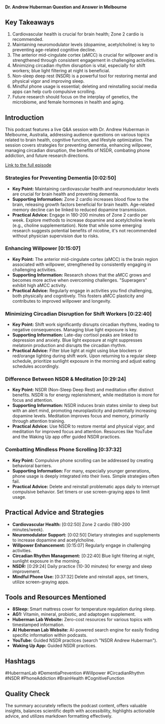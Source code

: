 #### Dr. Andrew Huberman Question and Answer in Melbourne

## Key Takeaways
1.  Cardiovascular health is crucial for brain health; Zone 2 cardio is recommended.
2.  Maintaining neuromodulator levels (dopamine, acetylcholine) is key to preventing age-related cognitive decline.
3.  The anterior mid-cingulate cortex (aMCC) is crucial for willpower and is strengthened through consistent engagement in challenging activities.
4.  Minimizing circadian rhythm disruption is vital, especially for shift workers; blue light filtering at night is beneficial.
5.  Non-sleep deep rest (NSDR) is a powerful tool for restoring mental and physical vigor and improving sleep.
6.  Mindful phone usage is essential; deleting and reinstalling social media apps can help curb compulsive scrolling.
7.  Future research should focus on the interplay of genetics, the microbiome, and female hormones in health and aging.


## Introduction
This podcast features a live Q&A session with Dr. Andrew Huberman in Melbourne, Australia, addressing audience questions on various topics related to brain health, cognitive function, and lifestyle optimization.  The session covers strategies for preventing dementia, enhancing willpower, managing circadian disruption, the benefits of NSDR, combating phone addiction, and future research directions.

[Link to the full episode](https://www.youtube.com/watch?v=ttNxNbqNQK4)

### Strategies for Preventing Dementia [0:02:50]
- **Key Point:** Maintaining cardiovascular health and neuromodulator levels are crucial for brain health and preventing dementia.
- **Supporting Information:** Zone 2 cardio increases blood flow to the brain, releasing growth factors beneficial for brain health. Age-related memory decline can be linked to reduced dopamine transmission.
- **Practical Advice:** Engage in 180-200 minutes of Zone 2 cardio per week. Explore methods to increase dopamine and acetylcholine levels (e.g., choline supplementation).  Note that while some emerging research suggests potential benefits of nicotine, it's not recommended without physician supervision due to risks.

### Enhancing Willpower [0:15:07]
- **Key Point:** The anterior mid-cingulate cortex (aMCC) is the brain region associated with willpower, strengthened by consistently engaging in challenging activities.
- **Supporting Information:** Research shows that the aMCC grows and becomes more active when overcoming challenges.  "Superagers" exhibit high aMCC activity.
- **Practical Advice:** Regularly engage in activities you find challenging, both physically and cognitively. This fosters aMCC plasticity and contributes to improved willpower and longevity.

### Minimizing Circadian Disruption for Shift Workers [0:22:40]
- **Key Point:**  Shift work significantly disrupts circadian rhythms, leading to negative consequences.  Managing blue light exposure is key.
- **Supporting Information:** Late-day cortisol peaks are linked to depression and anxiety. Blue light exposure at night suppresses melatonin production and disrupts the circadian rhythm.
- **Practical Advice:** Filter blue light at night using blue blockers or red/orange lighting during shift work. Upon returning to a regular sleep schedule, prioritize sunlight exposure in the morning and adjust eating schedules accordingly.

### Difference Between NSDR & Meditation [0:29:24]
- **Key Point:** NSDR (Non-Sleep Deep Rest) and meditation offer distinct benefits. NSDR is for energy replenishment, while meditation is more for focus and attention.
- **Supporting Information:** NSDR induces brain states similar to sleep but with an alert mind, promoting neuroplasticity and potentially increasing dopamine levels. Meditation improves focus and memory, primarily through attention training.
- **Practical Advice:** Use NSDR to restore mental and physical vigor, and meditation for improved focus and attention.  Resources like YouTube and the Waking Up app offer guided NSDR practices.

### Combatting Mindless Phone Scrolling [0:37:32]
- **Key Point:** Compulsive phone scrolling can be addressed by creating behavioral barriers.
- **Supporting Information:**  For many, especially younger generations, phone usage is deeply integrated into their lives. Simple strategies often fail.
- **Practical Advice:**  Delete and reinstall problematic apps daily to interrupt compulsive behavior. Set timers or use screen-graying apps to limit usage.

## Practical Advice and Strategies
- **Cardiovascular Health:** [0:02:50] Zone 2 cardio (180-200 minutes/week).
- **Neuromodulator Support:** [0:02:50]  Dietary strategies and supplements to increase dopamine and acetylcholine.
- **Willpower Enhancement:** [0:15:07] Regularly engage in challenging activities.
- **Circadian Rhythm Management:** [0:22:40] Blue light filtering at night, sunlight exposure in the morning.
- **NSDR:** [0:29:24] Daily practice (10-30 minutes) for energy and sleep improvement.
- **Mindful Phone Use:** [0:37:32] Delete and reinstall apps, set timers, utilize screen-graying apps.


## Tools and Resources Mentioned
- **8Sleep:** Smart mattress cover for temperature regulation during sleep.
- **AG1:** Vitamin, mineral, probiotic, and adaptogen supplement.
- **Huberman Lab Website:**  Zero-cost resources for various topics with timestamped information.
- **AI Huberman Lab Website:** AI-powered search engine for easily finding specific information within podcasts.
- **YouTube:** Guided NSDR practices (search "NSDR Andrew Huberman").
- **Waking Up App:** Guided NSDR practices.


## Hashtags
#HubermanLab #DementiaPrevention #Willpower #CircadianRhythm #NSDR #PhoneAddiction #BrainHealth #CognitiveFunction


## Quality Check
The summary accurately reflects the podcast content, offers valuable insights, balances scientific depth with accessibility, highlights actionable advice, and utilizes markdown formatting effectively.
